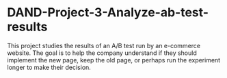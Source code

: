 # DAND-Project-3-Analyze-ab-test-results
This project studies the results of an A/B test run by an e-commerce website. The goal is to help the company understand if they should implement the new page, keep the old page, or perhaps run the experiment longer to make their decision.
